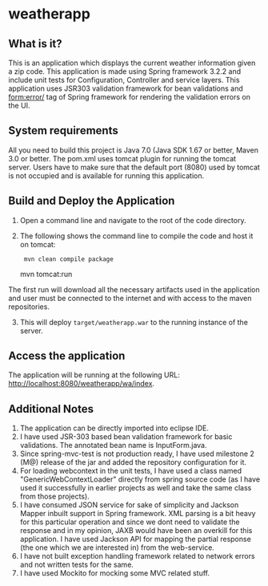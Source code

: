 weatherapp
========================

What is it?
-----------

This is an application which displays the current weather information given a zip code. This application is made using Spring framework 3.2.2 and include unit tests for Configuration, Controller and service layers. This application uses JSR303 validation framework for bean validations and <form:error/> tag of Spring framework for rendering the validation errors on the UI.

System requirements
-------------------

All you need to build this project is Java 7.0 (Java SDK 1.67 or better, Maven 3.0 or better. The pom.xml uses tomcat plugin for running the tomcat server. Users have to make sure that the default port (8080) used by tomcat is not occupied and is available for running this application.


Build and Deploy the Application
-------------------------

1. Open a command line and navigate to the root of the code directory.
2. The following shows the command line to compile the code and host it on tomcat:

        mvn clean compile package

	mvn tomcat:run

The first run will download all the necessary artifacts used in the application and user must be connected to the internet and with access to the maven repositories.

3. This will deploy `target/weatherapp.war` to the running instance of the server.


Access the application 
---------------------
 
The application will be running at the following URL: <http://localhost:8080/weatherapp/wa/index>.


Additional Notes
----------------
1) The application can be directly imported into eclipse IDE.<br>
2) I have used JSR-303 based bean validation framework for basic validations. The annotated bean name is InputForm.java.<br />
3) Since spring-mvc-test is not production ready, I have used milestone 2 (M@) release of the jar and added the repository configuration for it.<br />
4) For loading webcontext in the unit tests, I have used a class named "GenericWebContextLoader" directly from spring source code (as I have used it successfully in earlier projects as well and take the same class from those projects).<br />
5) I have consumed JSON service for sake of simplicity and Jackson Mapper inbuilt support in Spring framework. XML parsing is a bit heavy for this particular operation and since we dont need to validate the response and in my opinion, JAXB would have been an overkill for this application. I have used Jackson API for mapping the partial response (the one which we are interested in) from the web-service.<br />
6) I have not built exception handling framework related to network errors and not written tests for the same.
7) I have used Mockito for mocking some MVC related stuff.
